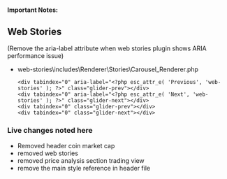 #### Important Notes:


## Web Stories
(Remove the aria-label attribute when web stories plugin shows ARIA performance issue)
- web-stories\includes\Renderer\Stories\Carousel_Renderer.php
    ```
    <div tabindex="0" aria-label="<?php esc_attr_e( 'Previous', 'web-stories' ); ?>" class="glider-prev"></div>
    <div tabindex="0" aria-label="<?php esc_attr_e( 'Next', 'web-stories' ); ?>" class="glider-next"></div>
    <div tabindex="0" class="glider-prev"></div>
    <div tabindex="0" class="glider-next"></div>
    ```




### Live changes noted here
- Removed header coin market cap
- removed web stories
- removed price analysis section trading view
- remove the main style reference in header file